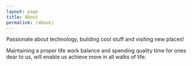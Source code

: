 ```yaml
---
layout: page
title: About
permalink: /about/
---
```


Passionate about technology, building cool stuff and visiting new places! 

Maintaining a proper life work balance and spending quality time for ones dear to us, will enable us achieve more in all walks of life.